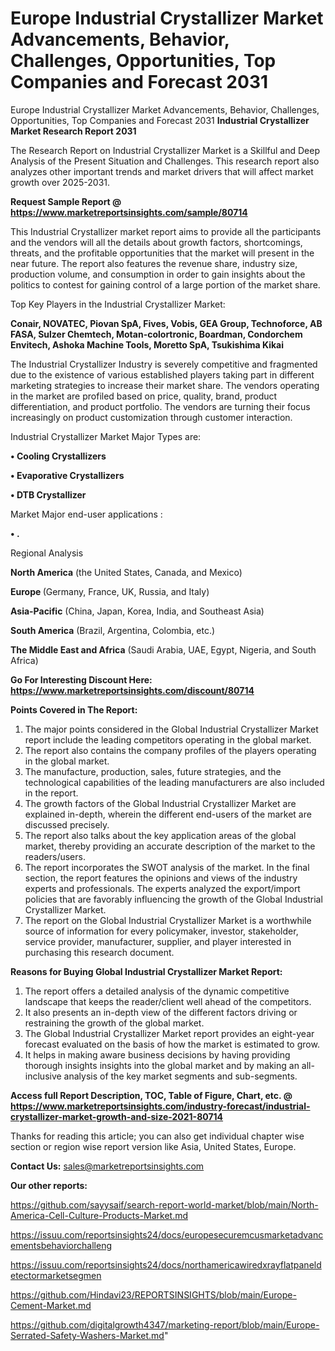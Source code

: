 # Europe Industrial Crystallizer Market Advancements, Behavior, Challenges, Opportunities, Top Companies and Forecast 2031
Europe Industrial Crystallizer Market Advancements, Behavior, Challenges, Opportunities, Top Companies and Forecast 2031
<strong>Industrial Crystallizer Market Research Report 2031</strong>

The Research Report on Industrial Crystallizer Market is a Skillful and Deep Analysis of the Present Situation and Challenges. This research report also analyzes other important trends and market drivers that will affect market growth over 2025-2031.

<strong>Request Sample Report @ <a href=https://www.marketreportsinsights.com/sample/80714>https://www.marketreportsinsights.com/sample/80714</a></strong>

This Industrial Crystallizer market report aims to provide all the participants and the vendors will all the details about growth factors, shortcomings, threats, and the profitable opportunities that the market will present in the near future. The report also features the revenue share, industry size, production volume, and consumption in order to gain insights about the politics to contest for gaining control of a large portion of the market share.

Top Key Players in the Industrial Crystallizer Market:

<strong>Conair, NOVATEC, Piovan SpA, Fives, Vobis, GEA Group, Technoforce, AB FASA, Sulzer Chemtech, Motan-colortronic, Boardman, Condorchem Envitech, Ashoka Machine Tools, Moretto SpA, Tsukishima Kikai</strong>

The Industrial Crystallizer Industry is severely competitive and fragmented due to the existence of various established players taking part in different marketing strategies to increase their market share. The vendors operating in the market are profiled based on price, quality, brand, product differentiation, and product portfolio. The vendors are turning their focus increasingly on product customization through customer interaction.

Industrial Crystallizer Market Major Types are:

<strong>• Cooling Crystallizers

• Evaporative Crystallizers

• DTB Crystallizer</strong>

Market Major end-user applications :

<strong>• .</strong>

Regional Analysis

</u><strong><b>North America</b></strong> (the United States, Canada, and Mexico)

<strong><b>Europe </b></strong>(Germany, France, UK, Russia, and Italy)

<strong><b>Asia-Pacific</b></strong> (China, Japan, Korea, India, and Southeast Asia)

<strong><b>South America</b></strong> (Brazil, Argentina, Colombia, etc.)

<strong><b>The Middle East and Africa</b></strong> (Saudi Arabia, UAE, Egypt, Nigeria, and South Africa)

<strong>Go For Interesting Discount Here: <a href=https://www.marketreportsinsights.com/discount/80714>https://www.marketreportsinsights.com/discount/80714</a></strong>

<strong>Points Covered in The Report:</strong>
<ol>
  <li>The major points considered in the Global Industrial Crystallizer Market report include the leading competitors operating in the global market.</li>
  <li>The report also contains the company profiles of the players operating in the global market.</li>
  <li>The manufacture, production, sales, future strategies, and the technological capabilities of the leading manufacturers are also included in the report.</li>
  <li>The growth factors of the Global Industrial Crystallizer Market are explained in-depth, wherein the different end-users of the market are discussed precisely.</li>
  <li>The report also talks about the key application areas of the global market, thereby providing an accurate description of the market to the readers/users.</li>
  <li>The report incorporates the SWOT analysis of the market. In the final section, the report features the opinions and views of the industry experts and professionals. The experts analyzed the export/import policies that are favorably influencing the growth of the Global Industrial Crystallizer Market.</li>
  <li>The report on the Global Industrial Crystallizer Market is a worthwhile source of information for every policymaker, investor, stakeholder, service provider, manufacturer, supplier, and player interested in purchasing this research document.</li>
</ol>
<strong>Reasons for Buying Global Industrial Crystallizer Market Report:</strong>

<ol>
  <li>The report offers a detailed analysis of the dynamic competitive landscape that keeps the reader/client well ahead of the competitors.</li>
  <li>It also presents an in-depth view of the different factors driving or restraining the growth of the global market.</li>
  <li>The Global Industrial Crystallizer Market report provides an eight-year forecast evaluated on the basis of how the market is estimated to grow.</li>
  <li>It helps in making aware business decisions by having providing thorough insights insights into the global market and by making an all-inclusive analysis of the key market segments and sub-segments.</li>
</ol>
<strong>Access full Report Description, TOC, Table of Figure, Chart, etc. @ <a href=https://www.marketreportsinsights.com/industry-forecast/industrial-crystallizer-market-growth-and-size-2021-80714>https://www.marketreportsinsights.com/industry-forecast/industrial-crystallizer-market-growth-and-size-2021-80714</a></strong>


Thanks for reading this article; you can also get individual chapter wise section or region wise report version like Asia, United States, Europe.

<strong>Contact Us:</strong>
sales@marketreportsinsights.com

<strong>Our other reports:</strong>

<a href=https://github.com/sayysaif/search-report-world-market/blob/main/North-America-Cell-Culture-Products-Market.md>https://github.com/sayysaif/search-report-world-market/blob/main/North-America-Cell-Culture-Products-Market.md</a>

<a href=https://issuu.com/reportsinsights24/docs/europesecuremcusmarketadvancementsbehaviorchalleng>https://issuu.com/reportsinsights24/docs/europesecuremcusmarketadvancementsbehaviorchalleng</a>

<a href=https://issuu.com/reportsinsights24/docs/northamericawiredxrayflatpaneldetectormarketsegmen>https://issuu.com/reportsinsights24/docs/northamericawiredxrayflatpaneldetectormarketsegmen</a>

<a href=https://github.com/Hindavi23/REPORTSINSIGHTS/blob/main/Europe-Cement-Market.md>https://github.com/Hindavi23/REPORTSINSIGHTS/blob/main/Europe-Cement-Market.md</a>

<a href=https://github.com/digitalgrowth4347/marketing-report/blob/main/Europe-Serrated-Safety-Washers-Market.md>https://github.com/digitalgrowth4347/marketing-report/blob/main/Europe-Serrated-Safety-Washers-Market.md</a>"
